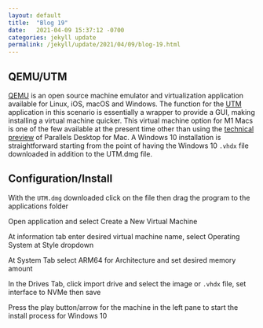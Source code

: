 ```yaml
---
layout: default
title:  "Blog 19"
date:   2021-04-09 15:37:12 -0700
categories: jekyll update
permalink: /jekyll/update/2021/04/09/blog-19.html
---
```


## QEMU/UTM

[QEMU](https://www.qemu.org/) is an open source machine emulator and virtualization application available for Linux, iOS, macOS and Windows. The function for the [UTM](https://github.com/utmapp/UTM/releases) application in this scenario is essentially a wrapper to provide a GUI, making installing a virtual machine quicker. This virtual machine option for M1 Macs is one of the few available at the present time other than using the [technical preview](https://www.parallels.com/blogs/parallels-desktop-apple-silicon-mac/) of Parallels Desktop for Mac. A Windows 10 installation is straightforward starting from the point of having the Windows 10 `.vhdx` file downloaded in addition to the UTM.dmg file.

## Configuration/Install

With the `UTM.dmg` downloaded click on the file then drag the program to the applications folder


Open application and select Create a New Virtual Machine


At information tab enter desired virtual machine name, select Operating System at Style dropdown


At System Tab select ARM64 for Architecture and set desired memory amount 


In the Drives Tab, click import drive and select the image or `.vhdx` file, set interface to NVMe then save


Press the play button/arrow for the machine in the left pane to start the install process for Windows 10


  
